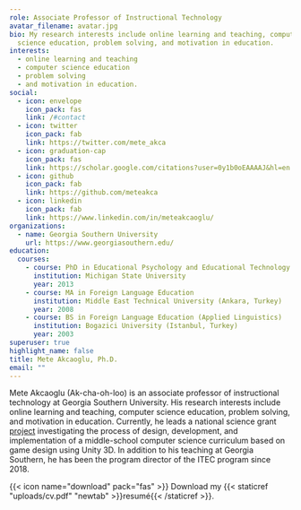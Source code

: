 ```yaml
---
role: Associate Professor of Instructional Technology
avatar_filename: avatar.jpg
bio: My research interests include online learning and teaching, computer
  science education, problem solving, and motivation in education.
interests:
  - online learning and teaching
  - computer science education
  - problem solving
  - and motivation in education.
social:
  - icon: envelope
    icon_pack: fas
    link: /#contact
  - icon: twitter
    icon_pack: fab
    link: https://twitter.com/mete_akca
  - icon: graduation-cap
    icon_pack: fas
    link: https://scholar.google.com/citations?user=0y1b0oEAAAAJ&hl=en
  - icon: github
    icon_pack: fab
    link: https://github.com/meteakca
  - icon: linkedin
    icon_pack: fab
    link: https://www.linkedin.com/in/meteakcaoglu/
organizations:
  - name: Georgia Southern University
    url: https://www.georgiasouthern.edu/
education:
  courses:
    - course: PhD in Educational Psychology and Educational Technology
      institution: Michigan State University
      year: 2013
    - course: MA in Foreign Language Education
      institution: Middle East Technical University (Ankara, Turkey)
      year: 2008
    - course: BS in Foreign Language Education (Applied Linguistics)
      institution: Bogazici University (Istanbul, Turkey)
      year: 2003
superuser: true
highlight_name: false
title: Mete Akcaoglu, Ph.D.
email: ""
---
```


Mete Akcaoglu (Ak-cha-oh-loo) is an associate professor of instructional technology at Georgia Southern University. His research interests include online learning and teaching, computer science education, problem solving, and motivation in education. Currently, he leads a national science grant [project](https://projectgame.org) investigating the process of design, development, and implementation of a middle-school computer science curriculum based on game design using Unity 3D. In addition to his teaching at Georgia Southern, he has been the program director of the ITEC program since 2018.

{{< icon name="download" pack="fas" >}} Download my {{< staticref "uploads/cv.pdf" "newtab" >}}resumé{{< /staticref >}}.
